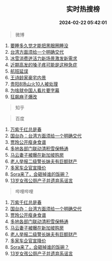 <div align="center"><h2>实时热搜榜</h2><h4>2024-02-22 05:42:01</h4></div>

> 微博  

1. [要睡多久觉才能把黑眼圈睡没](https://s.weibo.com/weibo?q=%23%E8%A6%81%E7%9D%A1%E5%A4%9A%E4%B9%85%E8%A7%89%E6%89%8D%E8%83%BD%E6%8A%8A%E9%BB%91%E7%9C%BC%E5%9C%88%E7%9D%A1%E6%B2%A1%23&t=31&band_rank=1&Refer=top)<br />
2. [台湾方面须给一个明确交代](https://s.weibo.com/weibo?q=%23%E5%8F%B0%E6%B9%BE%E6%96%B9%E9%9D%A2%E9%A1%BB%E7%BB%99%E4%B8%80%E4%B8%AA%E6%98%8E%E7%A1%AE%E4%BA%A4%E4%BB%A3%23&t=31&band_rank=2&Refer=top)<br />
3. [冰雪消费迸活力新场景激发新需求](https://s.weibo.com/weibo?q=%23%E5%86%B0%E9%9B%AA%E6%B6%88%E8%B4%B9%E8%BF%B8%E6%B4%BB%E5%8A%9B%E6%96%B0%E5%9C%BA%E6%99%AF%E6%BF%80%E5%8F%91%E6%96%B0%E9%9C%80%E6%B1%82%23&t=31&band_rank=3&Refer=top)<br />
4. [近期高发的嗓子疼可能是这种急症](https://s.weibo.com/weibo?q=%23%E8%BF%91%E6%9C%9F%E9%AB%98%E5%8F%91%E7%9A%84%E5%97%93%E5%AD%90%E7%96%BC%E5%8F%AF%E8%83%BD%E6%98%AF%E8%BF%99%E7%A7%8D%E6%80%A5%E7%97%87%23&t=31&band_rank=4&Refer=top)<br />
5. [航班延误](https://s.weibo.com/weibo?q=%E8%88%AA%E7%8F%AD%E5%BB%B6%E8%AF%AF&t=31&band_rank=5&Refer=top)<br />
6. [王诗龄家豪宅内景](https://s.weibo.com/weibo?q=%23%E7%8E%8B%E8%AF%97%E9%BE%84%E5%AE%B6%E8%B1%AA%E5%AE%85%E5%86%85%E6%99%AF%23&t=31&band_rank=6&Refer=top)<br />
7. [贵阳8场山火10人被处理](https://s.weibo.com/weibo?q=%23%E8%B4%B5%E9%98%B38%E5%9C%BA%E5%B1%B1%E7%81%AB10%E4%BA%BA%E8%A2%AB%E5%A4%84%E7%90%86%23&t=31&band_rank=7&Refer=top)<br />
8. [为啥就中国人看片要字幕](https://s.weibo.com/weibo?q=%E4%B8%BA%E5%95%A5%E5%B0%B1%E4%B8%AD%E5%9B%BD%E4%BA%BA%E7%9C%8B%E7%89%87%E8%A6%81%E5%AD%97%E5%B9%95&t=31&band_rank=8&Refer=top)<br />
9. [狂飙麻子爆改](https://s.weibo.com/weibo?q=%E7%8B%82%E9%A3%99%E9%BA%BB%E5%AD%90%E7%88%86%E6%94%B9&t=31&band_rank=9&Refer=top)<br />

> 知乎  


> 百度  

1. [万紫千红总是春](https://www.baidu.com/s?wd=%E4%B8%87%E7%B4%AB%E5%8D%83%E7%BA%A2%E6%80%BB%E6%98%AF%E6%98%A5&sa=fyb_news&rsv_dl=fyb_news)<br />
2. [国台办：台湾方面须给一个明确交代](https://www.baidu.com/s?wd=%E5%9B%BD%E5%8F%B0%E5%8A%9E%EF%BC%9A%E5%8F%B0%E6%B9%BE%E6%96%B9%E9%9D%A2%E9%A1%BB%E7%BB%99%E4%B8%80%E4%B8%AA%E6%98%8E%E7%A1%AE%E4%BA%A4%E4%BB%A3&sa=fyb_news&rsv_dl=fyb_news)<br />
3. [贾玲公开瘦身食谱](https://www.baidu.com/s?wd=%E8%B4%BE%E7%8E%B2%E5%85%AC%E5%BC%80%E7%98%A6%E8%BA%AB%E9%A3%9F%E8%B0%B1&sa=fyb_news&rsv_dl=fyb_news)<br />
4. [多地各部门联动清积雪保畅通](https://www.baidu.com/s?wd=%E5%A4%9A%E5%9C%B0%E5%90%84%E9%83%A8%E9%97%A8%E8%81%94%E5%8A%A8%E6%B8%85%E7%A7%AF%E9%9B%AA%E4%BF%9D%E7%95%85%E9%80%9A&sa=fyb_news&rsv_dl=fyb_news)<br />
5. [马云妻子被曝在新加坡购房](https://www.baidu.com/s?wd=%E9%A9%AC%E4%BA%91%E5%A6%BB%E5%AD%90%E8%A2%AB%E6%9B%9D%E5%9C%A8%E6%96%B0%E5%8A%A0%E5%9D%A1%E8%B4%AD%E6%88%BF&sa=fyb_news&rsv_dl=fyb_news)<br />
6. [老人举报二级警长妹夫有巨额财产](https://www.baidu.com/s?wd=%E8%80%81%E4%BA%BA%E4%B8%BE%E6%8A%A5%E4%BA%8C%E7%BA%A7%E8%AD%A6%E9%95%BF%E5%A6%B9%E5%A4%AB%E6%9C%89%E5%B7%A8%E9%A2%9D%E8%B4%A2%E4%BA%A7&sa=fyb_news&rsv_dl=fyb_news)<br />
7. [多家车企官宣降价](https://www.baidu.com/s?wd=%E5%A4%9A%E5%AE%B6%E8%BD%A6%E4%BC%81%E5%AE%98%E5%AE%A3%E9%99%8D%E4%BB%B7&sa=fyb_news&rsv_dl=fyb_news)<br />
8. [Sora来了，会砸掉谁的饭碗？](https://www.baidu.com/s?wd=Sora%E6%9D%A5%E4%BA%86%EF%BC%8C%E4%BC%9A%E7%A0%B8%E6%8E%89%E8%B0%81%E7%9A%84%E9%A5%AD%E7%A2%97%EF%BC%9F&sa=fyb_news&rsv_dl=fyb_news)<br />
9. [13岁女孩公厕产子并遗弃系谣言](https://www.baidu.com/s?wd=13%E5%B2%81%E5%A5%B3%E5%AD%A9%E5%85%AC%E5%8E%95%E4%BA%A7%E5%AD%90%E5%B9%B6%E9%81%97%E5%BC%83%E7%B3%BB%E8%B0%A3%E8%A8%80&sa=fyb_news&rsv_dl=fyb_news)<br />

> 哔哩哔哩  

1. [万紫千红总是春](https://www.baidu.com/s?wd=%E4%B8%87%E7%B4%AB%E5%8D%83%E7%BA%A2%E6%80%BB%E6%98%AF%E6%98%A5&sa=fyb_news&rsv_dl=fyb_news)<br />
2. [国台办：台湾方面须给一个明确交代](https://www.baidu.com/s?wd=%E5%9B%BD%E5%8F%B0%E5%8A%9E%EF%BC%9A%E5%8F%B0%E6%B9%BE%E6%96%B9%E9%9D%A2%E9%A1%BB%E7%BB%99%E4%B8%80%E4%B8%AA%E6%98%8E%E7%A1%AE%E4%BA%A4%E4%BB%A3&sa=fyb_news&rsv_dl=fyb_news)<br />
3. [贾玲公开瘦身食谱](https://www.baidu.com/s?wd=%E8%B4%BE%E7%8E%B2%E5%85%AC%E5%BC%80%E7%98%A6%E8%BA%AB%E9%A3%9F%E8%B0%B1&sa=fyb_news&rsv_dl=fyb_news)<br />
4. [多地各部门联动清积雪保畅通](https://www.baidu.com/s?wd=%E5%A4%9A%E5%9C%B0%E5%90%84%E9%83%A8%E9%97%A8%E8%81%94%E5%8A%A8%E6%B8%85%E7%A7%AF%E9%9B%AA%E4%BF%9D%E7%95%85%E9%80%9A&sa=fyb_news&rsv_dl=fyb_news)<br />
5. [马云妻子被曝在新加坡购房](https://www.baidu.com/s?wd=%E9%A9%AC%E4%BA%91%E5%A6%BB%E5%AD%90%E8%A2%AB%E6%9B%9D%E5%9C%A8%E6%96%B0%E5%8A%A0%E5%9D%A1%E8%B4%AD%E6%88%BF&sa=fyb_news&rsv_dl=fyb_news)<br />
6. [老人举报二级警长妹夫有巨额财产](https://www.baidu.com/s?wd=%E8%80%81%E4%BA%BA%E4%B8%BE%E6%8A%A5%E4%BA%8C%E7%BA%A7%E8%AD%A6%E9%95%BF%E5%A6%B9%E5%A4%AB%E6%9C%89%E5%B7%A8%E9%A2%9D%E8%B4%A2%E4%BA%A7&sa=fyb_news&rsv_dl=fyb_news)<br />
7. [多家车企官宣降价](https://www.baidu.com/s?wd=%E5%A4%9A%E5%AE%B6%E8%BD%A6%E4%BC%81%E5%AE%98%E5%AE%A3%E9%99%8D%E4%BB%B7&sa=fyb_news&rsv_dl=fyb_news)<br />
8. [Sora来了，会砸掉谁的饭碗？](https://www.baidu.com/s?wd=Sora%E6%9D%A5%E4%BA%86%EF%BC%8C%E4%BC%9A%E7%A0%B8%E6%8E%89%E8%B0%81%E7%9A%84%E9%A5%AD%E7%A2%97%EF%BC%9F&sa=fyb_news&rsv_dl=fyb_news)<br />
9. [13岁女孩公厕产子并遗弃系谣言](https://www.baidu.com/s?wd=13%E5%B2%81%E5%A5%B3%E5%AD%A9%E5%85%AC%E5%8E%95%E4%BA%A7%E5%AD%90%E5%B9%B6%E9%81%97%E5%BC%83%E7%B3%BB%E8%B0%A3%E8%A8%80&sa=fyb_news&rsv_dl=fyb_news)<br />
